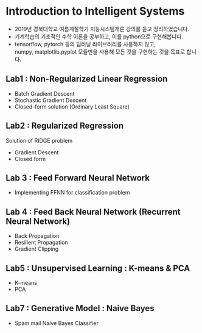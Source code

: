 # Introduction to Intelligent Systems
* 2019년 경북대학교 여름계절학기 지능시스템개론 강의를 듣고 정리하였습니다.
* 기계학습의 기초적인 수학 이론을 공부하고, 이를 python으로 구현해봅니다.
* tensorflow, pytorch 등의 딥러닝 라이브러리를 사용하지 않고,<br> numpy, matplotlib.pyplot 모듈만을 사용해 모든 것을 구현하는 것을 목표로 합니다.

## Lab1 : Non-Regularized Linear Regression
* Batch Gradient Descent
* Stochastic Gradient Descent
* Closed-form solution (Ordinary Least Square)

## Lab2 : Regularized Regression
Solution of RIDGE problem
* Gradient Descent
* Closed form

## Lab 3 : Feed Forward Neural Network
* Implementing FFNN for classification problem

## Lab 4 : Feed Back Neural Network (Recurrent Neural Network)
* Back Propagation
* Resilient Propagation
* Gradient Clipping

## Lab5 : Unsupervised Learning : K-means & PCA
* K-means
* PCA

## Lab7 : Generative Model : Naive Bayes
* Spam mail Naive Bayes Classifier
